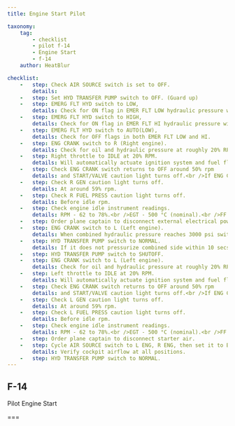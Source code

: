 ```yaml
---
title: Engine Start Pilot

taxonomy:
    tag:
        - checklist
        - pilot f-14
        - Engine Start
        - f-14
    author: HeatBlur

checklist:
    -   step: Check AIR SOURCE switch is set to OFF.
        details: 
    -   step: Set HYD TRANSFER PUMP switch to OFF. (Guard up)
    -   step: EMERG FLT HYD switch to LOW,
        details: Check for ON flag in EMER FLT LOW hydraulic pressure window.<br />Verify control over horizontal<br />and rudder control surfaces on surface position indicator. 
    -   step: EMERG FLT HYD switch to HIGH,
        details: Check for ON flag in EMER FLT HI hydraulic pressure window.<br />Verify control over horizontal<br />and rudder control surfaces on surface position indicator.<br />Should have a higher deflection rate than LOW.
    -   step: EMERG FLT HYD switch to AUTO(LOW),
        details: Check for OFF flags in both EMER FLT LOW and HI. 
    -   step: ENG CRANK switch to R (Right engine).
        details: Check for oil and hydraulic pressure at roughly 20% RPM.<br />Check START/VALVE caution light indication.<br />Switch is held in position automatically by solenoid<br />until engine is at roughly 50% RPM.
    -   step: Right throttle to IDLE at 20% RPM.
        details: Will automatically actuate ignition system and fuel flow.<br />Light off (EGT temperature rise) should occur within 5-15 secs.<br />EGT temperature should peak around 40-50% and not exceed 890 °C<br />which constitutes a hot start.
    -   step: Check ENG CRANK switch returns to OFF around 50% rpm
        details: and START/VALVE caution light turns off.<br />If ENG CRANK stays at R manually set it to off before 60% rpm.<br />If START/VALVE caution light is still on, disconnect starter air.
    -   step: Check R GEN caution light turns off.
        details: At around 59% rpm.
    -   step: Check R FUEL PRESS caution light turns off.
        details: Before idle rpm.
    -   step: Check engine idle instrument readings.
        details: RPM - 62 to 78%.<br />EGT - 500 °C (nominal).<br />FF - 950 to 1400 Pph (nominal).<br />NOZ position - 100%.<br />OIL - 25 to 35 psi <br />nominal, 15 minimum).<br />FLT HYD PRESS - 3000 psi. 
    -   step: Order plane captain to disconnect external electrical power. 
    -   step: ENG CRANK switch to L (Left engine).
        details: When combined hydraulic pressure reaches 3000 psi switch ENG CRANK back to OFF. 
    -   step: HYD TRANSFER PUMP switch to NORMAL.
        details: If it does not pressurize combined side within 10 secs,<br />immediately set HYD TRANSFER PUMP switch to SHUTOFF.<br />Will operate from flight side to maintain<br />combined side at between 2400-2600 psi.
    -   step: HYD TRANSFER PUMP switch to SHUTOFF. 
    -   step: ENG CRANK switch to L (Left engine).
        details: Check for oil and hydraulic pressure at roughly 20% RPM.<br />Check START/VALVE caution light indication.<br />Switch is held in position automatically by solenoid<br />until engine is at roughly 50% RPM.
    -   step: Left throttle to IDLE at 20% RPM.
        details: Will automatically actuate ignition system and fuel flow.<br />Light off (EGT temperature rise) should occur within 5-15 secs.<br />EGT temperature should peak around 40-50% and not exceed 890 °C<br />which constitutes a hot start.
    -   step: Check ENG CRANK switch returns to OFF around 50% rpm
        details: and START/VALVE caution light turns off.<br />If ENG CRANK stays at L manually set it to off before 60% rpm.<br />If START/VALVE caution light is still on, disconnect starter air.
    -   step: Check L GEN caution light turns off.
        details: At around 59% rpm.
    -   step: Check L FUEL PRESS caution light turns off.
        details: Before idle rpm.
    -   step: Check engine idle instrument readings.
        details: RPM - 62 to 78%.<br />EGT - 500 °C (nominal).<br />FF - 950 to 1400 Pph (nominal).<br />NOZ position - 100%.<br />OIL - 25 to 35 psi (nominal, 15 minimum).<br />FLT HYD PRESS - 3000 psi. 
    -   step: Order plane captain to disconnect starter air. 
    -   step: Cycle AIR SOURCE switch to L ENG, R ENG, then set it to BOTH ENG.
        details: Verify cockpit airflow at all positions.
    -   step: HYD TRANSFER PUMP switch to NORMAL.
---
```


## F-14 
Pilot Engine Start

===
